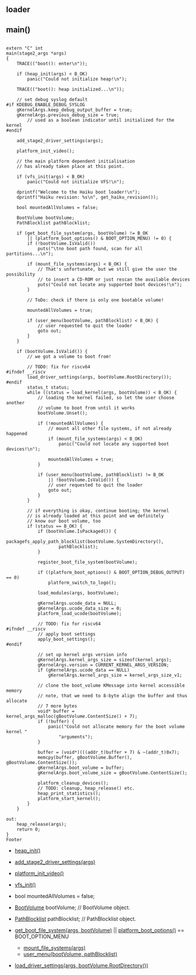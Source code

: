 ## loader

## main()


```

extern "C" int
main(stage2_args *args)
{
	TRACE(("boot(): enter\n"));

	if (heap_init(args) < B_OK)
		panic("Could not initialize heap!\n");

	TRACE(("boot(): heap initialized...\n"));

	// set debug syslog default
#if KDEBUG_ENABLE_DEBUG_SYSLOG
	gKernelArgs.keep_debug_output_buffer = true;
	gKernelArgs.previous_debug_size = true;
		// used as a boolean indicator until initialized for the kernel
#endif

	add_stage2_driver_settings(args);

	platform_init_video();

	// the main platform dependent initialisation
	// has already taken place at this point.

	if (vfs_init(args) < B_OK)
		panic("Could not initialize VFS!\n");

	dprintf("Welcome to the Haiku boot loader!\n");
	dprintf("Haiku revision: %s\n", get_haiku_revision());

	bool mountedAllVolumes = false;

	BootVolume bootVolume;
	PathBlocklist pathBlocklist;

	if (get_boot_file_system(args, bootVolume) != B_OK
		|| (platform_boot_options() & BOOT_OPTION_MENU) != 0) {
		if (!bootVolume.IsValid())
			puts("\tno boot path found, scan for all partitions...\n");

		if (mount_file_systems(args) < B_OK) {
			// That's unfortunate, but we still give the user the possibility
			// to insert a CD-ROM or just rescan the available devices
			puts("Could not locate any supported boot devices!\n");
		}

		// ToDo: check if there is only one bootable volume!

		mountedAllVolumes = true;

		if (user_menu(bootVolume, pathBlocklist) < B_OK) {
			// user requested to quit the loader
			goto out;
		}
	}

	if (bootVolume.IsValid()) {
		// we got a volume to boot from!

		// TODO: fix for riscv64
#ifndef __riscv
		load_driver_settings(args, bootVolume.RootDirectory());
#endif
		status_t status;
		while ((status = load_kernel(args, bootVolume)) < B_OK) {
			// loading the kernel failed, so let the user choose another
			// volume to boot from until it works
			bootVolume.Unset();

			if (!mountedAllVolumes) {
				// mount all other file systems, if not already happened
				if (mount_file_systems(args) < B_OK)
					panic("Could not locate any supported boot devices!\n");

				mountedAllVolumes = true;
			}

			if (user_menu(bootVolume, pathBlocklist) != B_OK
				|| !bootVolume.IsValid()) {
				// user requested to quit the loader
				goto out;
			}
		}

		// if everything is okay, continue booting; the kernel
		// is already loaded at this point and we definitely
		// know our boot volume, too
		if (status == B_OK) {
			if (bootVolume.IsPackaged()) {
				packagefs_apply_path_blocklist(bootVolume.SystemDirectory(),
					pathBlocklist);
			}

			register_boot_file_system(bootVolume);

			if ((platform_boot_options() & BOOT_OPTION_DEBUG_OUTPUT) == 0)
				platform_switch_to_logo();

			load_modules(args, bootVolume);

			gKernelArgs.ucode_data = NULL;
			gKernelArgs.ucode_data_size = 0;
			platform_load_ucode(bootVolume);

			// TODO: fix for riscv64
#ifndef __riscv
			// apply boot settings
			apply_boot_settings();
#endif

			// set up kernel args version info
			gKernelArgs.kernel_args_size = sizeof(kernel_args);
			gKernelArgs.version = CURRENT_KERNEL_ARGS_VERSION;
			if (gKernelArgs.ucode_data == NULL)
				gKernelArgs.kernel_args_size = kernel_args_size_v1;

			// clone the boot_volume KMessage into kernel accessible memory
			// note, that we need to 8-byte align the buffer and thus allocate
			// 7 more bytes
			void* buffer = kernel_args_malloc(gBootVolume.ContentSize() + 7);
			if (!buffer) {
				panic("Could not allocate memory for the boot volume kernel "
					"arguments");
			}

			buffer = (void*)(((addr_t)buffer + 7) & ~(addr_t)0x7);
			memcpy(buffer, gBootVolume.Buffer(), gBootVolume.ContentSize());
			gKernelArgs.boot_volume = buffer;
			gKernelArgs.boot_volume_size = gBootVolume.ContentSize();

			platform_cleanup_devices();
			// TODO: cleanup, heap_release() etc.
			heap_print_statistics();
			platform_start_kernel();
		}
	}

out:
	heap_release(args);
	return 0;
}
Footer

```

* [heap_init()](/boot/loader/heap.md#heap_init)
* [add_stage2_driver_settings(args)](/boot/loader/load_driver_settings.md#add_stage2_driver_settings)
* [platform_init_video()](/boot/efi/video.md#platform_init_video)
* [vfs_init()](/boot/loader/vfs.md#vfs_init)
* bool mountedAllVolumes = false;
* [BootVolume](/boot/loader/vfs.md#BootVolume) bootVolume; // BootVolume object.
* [PathBlocklist](/boot/loader/PathBlocklist.md#PathBlocklist) pathBlocklist;	// PathBlocklist object.
* [get_boot_file_system(args, bootVolume)](/boot/loader/vfs.md#get_boot_file_system) || [platform_boot_options()](/boot/efi/start.md#platform_boot_options) == BOOT_OPTION_MENU

   * [mount_file_systems(args)](/boot/loader/vfs.md#mount_file_systems)
   * [user_menu(bootVolume, pathBlocklist)](/boot/loader/menu.md#user_menu)


* [load_driver_settings(args, bootVolume.RootDirectory())](/boot/loader/load_driver_settings.md#load_driver_settings)

